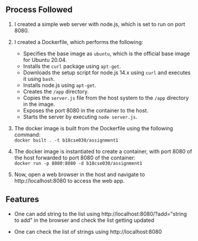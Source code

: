 ## Process Followed

1. I created a simple web server with node.js, which is set to run on port 8080.

2. I created a Dockerfile, which performs the following:
    * Specifies the base image as `ubuntu`, which is the official base image for Ubuntu 20.04.
    * Installs the `curl` package using `apt-get`.
    * Downloads the setup script for node.js 14.x using `curl` and executes it using `bash`.
    * Installs node.js using `apt-get`.
    * Creates the `/app` directory.
    * Copies the `server.js` file from the host system to the `/app` directory in the image.
    * Exposes the port 8080 in the container to the host.
    * Starts the server by executing `node server.js`.

3. The docker image is built from the Dockerfile using the following command: \
`docker built . -t b18cse030/assignment1`

4. The docker image is instantiated to create a container, with port 8080 of the host forwarded to port 8080 of the container: \
`docker run -p 8080:8080 -d b18cse030/assignment1`

5. Now, open a web browser in the host and navigate to http://localhost:8080 to access the web app.

## Features

 * One can add string to the list using http://localhost:8080/?add="string to add" in the browser and check the list getting updated
 
 * One can check the list of strings using http://localhost:8080
 
